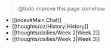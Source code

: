 > @todo improve this page somehow

- [[index#Main Chat]]
- [[thoughts/oz/History|History]]
- [[thoughts/dailies/Week 2|Week 2]]
- [[thoughts/dailies/Week 3|Week 3]]